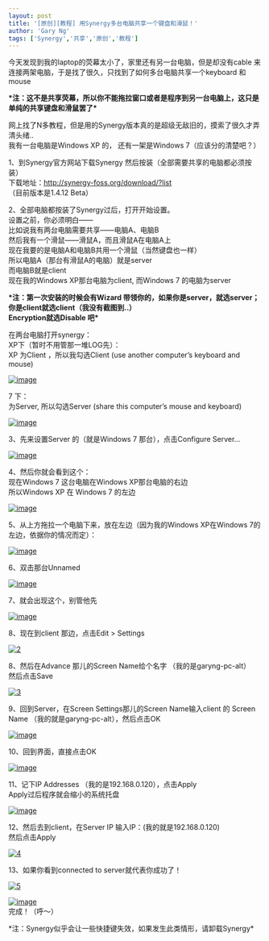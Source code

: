 ```yaml
---
layout: post
title: '[原创][教程] 用Synergy多台电脑共享一个键盘和滑鼠！'
author: 'Gary Ng'
tags: ['Synergy','共享','原创','教程']
---
```


今天发现到我的laptop的荧幕太小了，家里还有另一台电脑，但是却没有cable
来连接两架电脑，于是找了很久，只找到了如何多台电脑共享一个keyboard 和
mouse  

**\*注：这不是共享荧幕，所以你不能拖拉窗口或者是程序到另一台电脑上，这只是单纯的共享键盘和滑鼠罢了\***  

网上找了N多教程，但是用的Synergy版本真的是超级无敌旧的，摸索了很久才弄清头绪..  
 我有一台电脑是Windows XP 的， 还有一架是Windows 7（应该分的清楚吧？）  
<!-- More -->
 1、到Synergy官方网站下载Synergy
然后按装（全部需要共享的电脑都必须按装）  
 下载地址：<http://synergy-foss.org/download/?list>  
 （目前版本是1.4.12 Beta）  
  
 2、全部电脑都按装了Synergy过后，打开开始设置。  
 设置之前，你必须明白——  
 比如说我有两台电脑需要共享——电脑A、电脑B  
 然后我有一个滑鼠——滑鼠A，而且滑鼠A在电脑A上  
 现在我要的是电脑A和电脑B共用一个滑鼠（当然键盘也一样）  
 所以电脑A（那台有滑鼠A的电脑）就是server  
 而电脑B就是client  
 现在我的Windows XP那台电脑为client, 而Windows 7 的电脑为server  
  
 **\*注：第一次安装的时候会有Wizard
带领你的，如果你是server，就选server；你是client就选client（我没有截图到..）**  
 **Encryption就选Disable 吧\***  
  
 在两台电脑打开synergy：  
 XP下（暂时不用管那一堆LOG先）：  
 XP 为Client ，所以我勾选Client (use another computer’s keyboard and
mouse)  

[![image](http://lh4.ggpht.com/-Jw9o8QUpXoE/Ug3j12p70iI/AAAAAAAAD_Y/BpLn3YBMGLA/image_thumb.png?imgmax=800 "image")](http://lh6.ggpht.com/-YaeGnLat23Q/Ug3j1KyYo5I/AAAAAAAAD_Q/QIjYE3aiGD0/s1600-h/image%25255B2%25255D.png)  
  
 7 下：  
 为Server, 所以勾选Server (share this computer’s mouse and keyboard)  

[![image](http://lh5.ggpht.com/-Y8qKB8rj-LQ/Ug3j3DYbK1I/AAAAAAAAD_o/CD7FruPP3gk/image_thumb%25255B1%25255D.png?imgmax=800 "image")](http://lh5.ggpht.com/-BwjrhnpbkS4/Ug3j2Uli5dI/AAAAAAAAD_g/AYMUxuahBys/s1600-h/image%25255B5%25255D.png)  
  
 3、先来设置Server 的（就是Windows 7 那台），点击Configure Server…  

[![image](http://lh3.ggpht.com/-_Q5hGpRk0Mc/Ug3j4Nq1NzI/AAAAAAAAD_4/vEbNvQcYc0g/image_thumb%25255B2%25255D.png?imgmax=800 "image")](http://lh5.ggpht.com/-GfC76sqhswY/Ug3j3lP1IjI/AAAAAAAAD_w/X0mPBjrnSVk/s1600-h/image%25255B8%25255D.png)  
  
 4、然后你就会看到这个：  
 现在Windows 7 这台电脑在Windows XP那台电脑的右边  
 所以Windows XP 在 Windows 7 的左边  

[![image](http://lh4.ggpht.com/-0eH2icbxnxc/Ug3j5m10OaI/AAAAAAAAEAI/HnPGO-ksaqY/image_thumb%25255B5%25255D.png?imgmax=800 "image")](http://lh3.ggpht.com/-w39UqmFWOXE/Ug3j414SYYI/AAAAAAAAEAA/e1tCC8MiauI/s1600-h/image%25255B19%25255D.png)  
  
 5、从上方拖拉一个电脑下来，放在左边（因为我的Windows XP在Windows
7的左边，依据你的情况而定）：  

[![image](http://lh3.ggpht.com/-uNJK5YyCAIg/Ug3j6xEG_EI/AAAAAAAAEAY/uya_xKcpe14/image_thumb%25255B6%25255D.png?imgmax=800 "image")](http://lh3.ggpht.com/-xkxcYkSlTOs/Ug3j6HCpRNI/AAAAAAAAEAQ/ab0WpUyP21w/s1600-h/image%25255B22%25255D.png)  
  
 6、双击那台Unnamed  

[![image](http://lh3.ggpht.com/-O6501a86mgI/Ug3j78oiywI/AAAAAAAAEAo/Hbz18I1uOFk/image_thumb%25255B7%25255D.png?imgmax=800 "image")](http://lh6.ggpht.com/-idRiDw5nQdk/Ug3j7fwbvOI/AAAAAAAAEAg/fqXHYb3fEm4/s1600-h/image%25255B25%25255D.png)  
  
 7、就会出现这个，别管他先  

[![image](http://lh3.ggpht.com/-FQJfn-t9zL0/Ug3j9HQBC-I/AAAAAAAAEA4/6TCVLUYPYys/image_thumb%25255B9%25255D.png?imgmax=800 "image")](http://lh6.ggpht.com/-GrAY5BQsvAY/Ug3j8acr8dI/AAAAAAAAEAw/1ZnasSEYVAk/s1600-h/image%25255B31%25255D.png)  
  
 8、现在到client 那边，点击Edit \> Settings  

[![2](http://lh3.ggpht.com/-5v2_DS2w19w/Ug3j-CclAkI/AAAAAAAAEBI/prQngCBcGGA/2_thumb.png?imgmax=800 "2")](http://lh4.ggpht.com/-G6m7lAMf6hg/Ug3j9qloRoI/AAAAAAAAEBA/wR2JYmo2OZU/s1600-h/2%25255B2%25255D.png)  
  
 8、然后在Advance 那儿的Screen Name给个名字 （我的是garyng-pc-alt）  
 然后点击Save  

[![3](http://lh4.ggpht.com/-yFELTo52s84/Ug3j_YyJxWI/AAAAAAAAEBY/7dZfv_EV_7c/3_thumb.png?imgmax=800 "3")](http://lh5.ggpht.com/-Z3nlGOnOSTg/Ug3j-q9dl0I/AAAAAAAAEBQ/KAEZeXVgOFk/s1600-h/3%25255B2%25255D.png)  
  
 9、回到Server，在Screen Settings那儿的Screen Name输入client 的 Screen
Name （我的就是garyng-pc-alt），然后点击OK  

[![image](http://lh6.ggpht.com/-8UuOdgr6xmU/Ug3kAm7aGLI/AAAAAAAAEBo/FTSeqK_eqmU/image_thumb%25255B10%25255D.png?imgmax=800 "image")](http://lh6.ggpht.com/-Vi2JeVzcvC8/Ug3j_w8B3NI/AAAAAAAAEBg/WheIm7sPTZ8/s1600-h/image%25255B34%25255D.png)  
  
 10、回到界面，直接点击OK  

[![image](http://lh4.ggpht.com/-DbWpXP5oSEY/Ug3kBoHYe9I/AAAAAAAAEB4/8ekBU1mUpmo/image_thumb%25255B11%25255D.png?imgmax=800 "image")](http://lh4.ggpht.com/-VePtP0YUUZ4/Ug3kBL5C4WI/AAAAAAAAEBw/WU9SIkb0zoo/s1600-h/image%25255B37%25255D.png)  
  
 11、记下IP Addresses （我的是192.168.0.120），点击Apply  
 Apply过后程序就会缩小的系统托盘  

[![image](http://lh4.ggpht.com/-x2cmMtPZ4yc/Ug3kC6R_flI/AAAAAAAAECI/z8_IKWG9c5A/image_thumb%25255B13%25255D.png?imgmax=800 "image")](http://lh5.ggpht.com/-fTkG53emqH4/Ug3kCGJX8zI/AAAAAAAAECA/NTzNnfsjUL8/s1600-h/image%25255B43%25255D.png)  
  
  
  
  
 12、然后去到client，在Server IP 输入IP：(我的就是192.168.0.120)  
 然后点击Apply  

[![4](http://lh5.ggpht.com/-zKeEKu9XO2w/Ug3kEDi79pI/AAAAAAAAECY/iXzsa3ZwNlc/4_thumb.png?imgmax=800 "4")](http://lh3.ggpht.com/-fUo-ICF7oaA/Ug3kDdu8TpI/AAAAAAAAECQ/MvfUEVFEdKY/s1600-h/4%25255B2%25255D.png)  
  
 13、如果你看到connected to server就代表你成功了！  

[![5](http://lh3.ggpht.com/-RlEpiGz7xXU/Ug3kFUHMFoI/AAAAAAAAECo/Vk_6sqQ_5I4/5_thumb.png?imgmax=800 "5")](http://lh5.ggpht.com/-ZMJnIUVfw1k/Ug3kEsmhfbI/AAAAAAAAECg/vU0zBEi-Wnk/s1600-h/5%25255B2%25255D.png)  
  

[![image](http://lh3.ggpht.com/-ONV3tylHxvI/Ug3kGkQHqMI/AAAAAAAAEC4/Bv3yqnu1h_g/image_thumb%25255B14%25255D.png?imgmax=800 "image")](http://lh5.ggpht.com/-gOrvD7rC_R4/Ug3kF1LsesI/AAAAAAAAECw/3JkuFD1vRgg/s1600-h/image%25255B46%25255D.png)  
 完成！（呼～）  
  
 \*注：Synergy似乎会让一些快捷键失效，如果发生此类情形，请卸载Synergy\*
